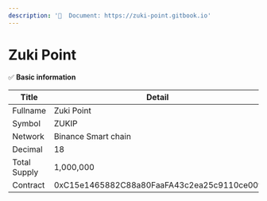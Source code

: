 ```yaml
---
description: '📄  Document: https://zuki-point.gitbook.io'
---
```


# Zuki Point

✅ **Basic information**

<table><thead><tr><th width="154">Title</th><th>Detail</th></tr></thead><tbody><tr><td>Fullname</td><td>Zuki Point</td></tr><tr><td>Symbol</td><td>ZUKIP</td></tr><tr><td>Network</td><td>Binance Smart chain</td></tr><tr><td>Decimal</td><td>18</td></tr><tr><td>Total Supply</td><td>1,000,000 </td></tr><tr><td>Contract</td><td>0xC15e1465882C88a80FaaFA43c2ea25c9110ce00f</td></tr></tbody></table>
